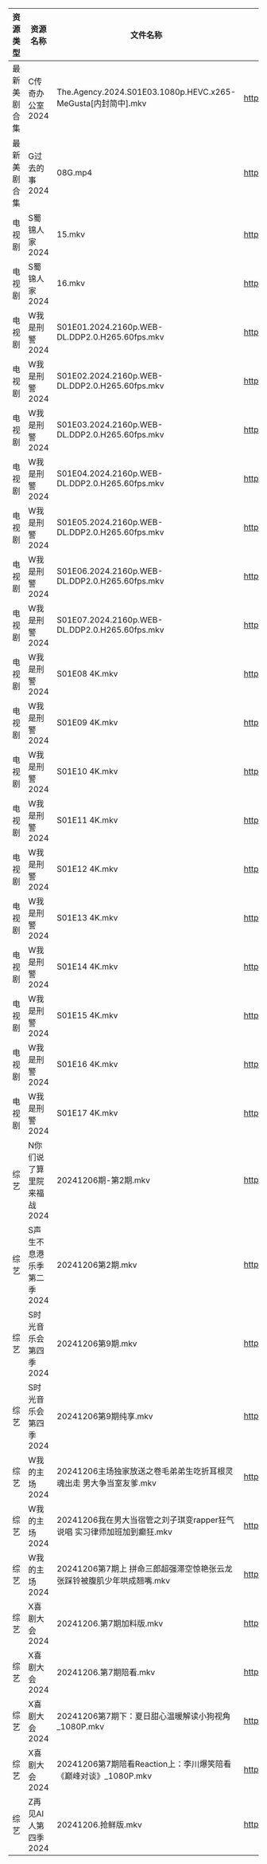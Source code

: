 | 资源类型   | 资源名称            | 文件名称                                                     | 分享链接                                 | 更新时间                |
| ------ | --------------- | -------------------------------------------------------- | ------------------------------------ | ------------------- |
| 最新美剧合集 | C传奇办公室2024      | The.Agency.2024.S01E03.1080p.HEVC.x265-MeGusta[内封简中].mkv | https://www.alipan.com/s/2ZNUwdMtSf2 | 2024-12-06 18:05:11 |
| 最新美剧合集 | G过去的事2024       | 08G.mp4                                                  | https://www.alipan.com/s/bz2KqfLQeN3 | 2024-12-06 16:05:35 |
| 电视剧    | S蜀锦人家2024       | 15.mkv                                                   | https://www.alipan.com/s/xFUXpEcroYn | 2024-12-06 13:44:09 |
| 电视剧    | S蜀锦人家2024       | 16.mkv                                                   | https://www.alipan.com/s/xFUXpEcroYn | 2024-12-06 13:44:09 |
| 电视剧    | W我是刑警2024       | S01E01.2024.2160p.WEB-DL.DDP2.0.H265.60fps.mkv           | https://www.alipan.com/s/X4iHvkfzxYG | 2024-12-06 08:06:32 |
| 电视剧    | W我是刑警2024       | S01E02.2024.2160p.WEB-DL.DDP2.0.H265.60fps.mkv           | https://www.alipan.com/s/X4iHvkfzxYG | 2024-12-06 08:06:32 |
| 电视剧    | W我是刑警2024       | S01E03.2024.2160p.WEB-DL.DDP2.0.H265.60fps.mkv           | https://www.alipan.com/s/X4iHvkfzxYG | 2024-12-06 08:06:31 |
| 电视剧    | W我是刑警2024       | S01E04.2024.2160p.WEB-DL.DDP2.0.H265.60fps.mkv           | https://www.alipan.com/s/X4iHvkfzxYG | 2024-12-06 08:06:31 |
| 电视剧    | W我是刑警2024       | S01E05.2024.2160p.WEB-DL.DDP2.0.H265.60fps.mkv           | https://www.alipan.com/s/X4iHvkfzxYG | 2024-12-06 08:06:31 |
| 电视剧    | W我是刑警2024       | S01E06.2024.2160p.WEB-DL.DDP2.0.H265.60fps.mkv           | https://www.alipan.com/s/X4iHvkfzxYG | 2024-12-06 08:06:31 |
| 电视剧    | W我是刑警2024       | S01E07.2024.2160p.WEB-DL.DDP2.0.H265.60fps.mkv           | https://www.alipan.com/s/X4iHvkfzxYG | 2024-12-06 08:06:31 |
| 电视剧    | W我是刑警2024       | S01E08 4K.mkv                                            | https://www.alipan.com/s/X4iHvkfzxYG | 2024-12-06 08:06:30 |
| 电视剧    | W我是刑警2024       | S01E09 4K.mkv                                            | https://www.alipan.com/s/X4iHvkfzxYG | 2024-12-06 08:06:30 |
| 电视剧    | W我是刑警2024       | S01E10 4K.mkv                                            | https://www.alipan.com/s/X4iHvkfzxYG | 2024-12-06 08:06:30 |
| 电视剧    | W我是刑警2024       | S01E11 4K.mkv                                            | https://www.alipan.com/s/X4iHvkfzxYG | 2024-12-06 08:06:30 |
| 电视剧    | W我是刑警2024       | S01E12 4K.mkv                                            | https://www.alipan.com/s/X4iHvkfzxYG | 2024-12-06 08:06:29 |
| 电视剧    | W我是刑警2024       | S01E13 4K.mkv                                            | https://www.alipan.com/s/X4iHvkfzxYG | 2024-12-06 08:06:29 |
| 电视剧    | W我是刑警2024       | S01E14 4K.mkv                                            | https://www.alipan.com/s/X4iHvkfzxYG | 2024-12-06 08:06:29 |
| 电视剧    | W我是刑警2024       | S01E15 4K.mkv                                            | https://www.alipan.com/s/X4iHvkfzxYG | 2024-12-06 08:06:29 |
| 电视剧    | W我是刑警2024       | S01E16 4K.mkv                                            | https://www.alipan.com/s/X4iHvkfzxYG | 2024-12-06 08:06:28 |
| 电视剧    | W我是刑警2024       | S01E17 4K.mkv                                            | https://www.alipan.com/s/X4iHvkfzxYG | 2024-12-06 08:06:28 |
| 综艺     | N你们说了算里院来福战2024 | 20241206期-第2期.mkv                                        | https://www.alipan.com/s/HEA41h6YDzF | 2024-12-06 14:07:14 |
| 综艺     | S声生不息港乐季第二季2024 | 20241206第2期.mkv                                          | https://www.alipan.com/s/UNcuH6NR3w3 | 2024-12-06 14:07:40 |
| 综艺     | S时光音乐会第四季2024   | 20241206第9期.mkv                                          | https://www.alipan.com/s/JiNiXNR4dny | 2024-12-06 14:07:42 |
| 综艺     | S时光音乐会第四季2024   | 20241206第9期纯享.mkv                                        | https://www.alipan.com/s/JiNiXNR4dny | 2024-12-06 14:07:42 |
| 综艺     | W我的主场2024       | 20241206主场独家放送之卷毛弟弟生吃折耳根灵魂出走 男大争当室友爹.mkv                 | https://www.alipan.com/s/KLxaNppeykr | 2024-12-06 14:08:00 |
| 综艺     | W我的主场2024       | 20241206我在男大当宿管之刘子琪变rapper狂气说唱 实习律师加班加到癫狂.mkv            | https://www.alipan.com/s/KLxaNppeykr | 2024-12-06 14:08:00 |
| 综艺     | W我的主场2024       | 20241206第7期上 拼命三郎超强滞空惊艳张云龙 张踩铃被腹肌少年哄成翘嘴.mkv              | https://www.alipan.com/s/KLxaNppeykr | 2024-12-06 14:07:59 |
| 综艺     | X喜剧大会2024       | 20241206.第7期加料版.mkv                                      | https://www.alipan.com/s/csZtJtZJbGQ | 2024-12-06 14:08:06 |
| 综艺     | X喜剧大会2024       | 20241206.第7期陪看.mkv                                       | https://www.alipan.com/s/csZtJtZJbGQ | 2024-12-06 14:08:05 |
| 综艺     | X喜剧大会2024       | 20241206第7期下：夏日甜心温暖解读小狗视角_1080P.mkv                      | https://www.alipan.com/s/csZtJtZJbGQ | 2024-12-06 14:08:05 |
| 综艺     | X喜剧大会2024       | 20241206第7期陪看Reaction上：李川爆笑陪看《巅峰对谈》_1080P.mkv            | https://www.alipan.com/s/csZtJtZJbGQ | 2024-12-06 14:08:05 |
| 综艺     | Z再见AI人第四季2024   | 20241206.抢鲜版.mkv                                         | https://www.alipan.com/s/x547zMqipVp | 2024-12-06 14:08:13 |
